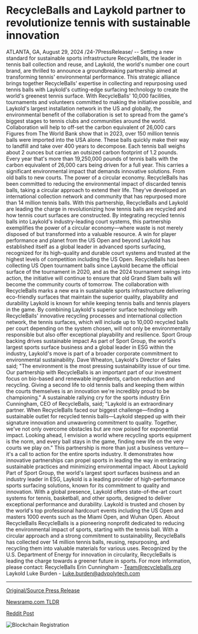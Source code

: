 # RecycleBalls and Laykold partner to revolutionize tennis with sustainable innovation

ATLANTA, GA, August 29, 2024 /24-7PressRelease/ -- Setting a new standard for sustainable sports infrastructure RecycleBalls, the leader in tennis ball collection and reuse, and Laykold, the world's number one court brand, are thrilled to announce a groundbreaking partnership aimed at transforming tennis' environmental performance. This strategic alliance brings together RecycleBalls' expertise in collecting and repurposing used tennis balls with Laykold's cutting-edge surfacing technology to create the world's greenest tennis surface. With RecycleBalls' 10,000 facilities, tournaments and volunteers committed to making the initiative possible, and Laykold's largest installation network in the US and globally, the environmental benefit of the collaboration is set to spread from the game's biggest stages to tennis clubs and communities around the world.  Collaboration will help to off-set the carbon equivalent of 26,000 cars Figures from The World Bank show that in 2023, over 150 million tennis balls were imported into the USA alone. These balls quickly make their way to landfill and take over 400 years to decompose. Each tennis ball weighs about 2 ounces but carries an outsized carbon footprint of 1.2 pounds. Every year that's more than 19,250,000 pounds of tennis balls with the carbon equivalent of 26,000 cars being driven for a full year. This carries a significant environmental impact that demands innovative solutions.  From old balls to new courts. The power of a circular economy. RecycleBalls has been committed to reducing the environmental impact of discarded tennis balls, taking a circular approach to extend their life. They've developed an international collection network and community that has repurposed more than 14 million tennis balls. With this partnership, RecycleBalls and Laykold are leading the charge in revolutionizing how tennis balls are recycled and how tennis court surfaces are constructed. By integrating recycled tennis balls into Laykold's industry-leading court systems, this partnership exemplifies the power of a circular economy—where waste is not merely disposed of but transformed into a valuable resource.  A win for player performance and planet from the US Open and beyond Laykold has established itself as a global leader in advanced sports surfacing, recognized for its high-quality and durable court systems and trusted at the highest levels of competition including the US Open. RecycleBalls has been collecting US Open tournament balls since Laykold became the official surface of the tournament in 2020, and as the 2024 tournament swings into action, the initiative will continue to ensure that old Grand Slam balls will become the community courts of tomorrow.  The collaboration with RecycleBalls marks a new era in sustainable sports infrastructure delivering eco-friendly surfaces that maintain the superior quality, playability and durability Laykold is known for while keeping tennis balls and tennis players in the game.  By combining Laykold's superior surface technology with RecycleBalls' innovative recycling processes and international collection network, the tennis surfaces, which will include up to 10,000 recycled balls per court depending on the system chosen, will not only be environmentally responsible but also offer exceptional playability and resilience.  Sport Group backing drives sustainable impact  As part of Sport Group, the world's largest sports surface business and a global leader in ESG within the industry, Laykold's move is part of a broader corporate commitment to environmental sustainability.  Dave Wheaton, Laykold's Director of Sales said; "The environment is the most pressing sustainability issue of our time. Our partnership with RecycleBalls is an important part of our investment focus on bio-based and renewable ingredients, carbon reduction and recycling. Giving a second life to old tennis balls and keeping them within the courts themselves is an innovation we're incredibly proud to be championing."  A sustainable rallying cry for the sports industry  Erin Cunningham, CEO of RecycleBalls, said; "Laykold is an extraordinary partner. When RecycleBalls faced our biggest challenge—finding a sustainable outlet for recycled tennis balls—Laykold stepped up with their signature innovation and unwavering commitment to quality. Together, we've not only overcome obstacles but are now poised for exponential impact. Looking ahead, I envision a world where recycling sports equipment is the norm, and every ball stays in the game, finding new life on the very courts we play on."  This partnership is more than just a business venture—it's a call to action for the entire sports industry. It demonstrates how innovative partnerships can propel sports in leading the way in embracing sustainable practices and minimizing environmental impact.  About Laykold Part of Sport Group, the world's largest sport surfaces business and an industry leader in ESG, Laykold is a leading provider of high-performance sports surfacing solutions, known for its commitment to quality and innovation. With a global presence, Laykold offers state-of-the-art court systems for tennis, basketball, and other sports, designed to deliver exceptional performance and durability. Laykold is trusted and chosen by the world's top professional hardcourt events including the US Open and masters 1000 events such as the Miami Open, and Wuhan Open.  About RecycleBalls RecycleBalls is a pioneering nonprofit dedicated to reducing the environmental impact of sports, starting with the tennis ball. With a circular approach and a strong commitment to sustainability, RecycleBalls has collected over 14 million tennis balls, reusing, repurposing, and recycling them into valuable materials for various uses. Recognized by the U.S. Department of Energy for innovation in circularity, RecycleBalls is leading the charge towards a greener future in sports.  For more information, please contact: RecycleBalls  Erin Cunningham - Team@recycleballs.org  Laykold Luke Burden - Luke.burden@advpolytech.com 

---

[Original/Source Press Release](https://www.24-7pressrelease.com/press-release/513868/recycleballs-and-laykold-partner-to-revolutionize-tennis-with-sustainable-innovation)
                    

[Newsramp.com TLDR](None) 



[Reddit Post](https://www.reddit.com/r/newsramp/comments/1f40zck/recycleballs_and_laykold_partner_to_create/) 



![Blockchain Registration](https://cdn.newsramp.app/24-7PressRelease/qrcode/248/29/rice17ab.webp)